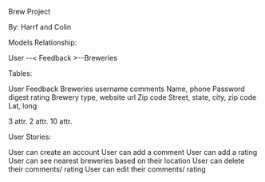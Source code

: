 
Brew Project 

By: Harrf and Colin

Models Relationship:

User --< Feedback >--Breweries

Tables:
 
User	Feedback	Breweries
username	comments	Name, phone
Password digest	rating	Brewery type, website url 
Zip code		Street, state, city, zip code
		Lat, long
		
3 attr.	2 attr. 	10 attr. 

User Stories:

User can create an account
User can add a comment 
User can add a rating 
User can see nearest breweries based on their location 
User can delete their comments/ rating 
User can edit their comments/ rating 



